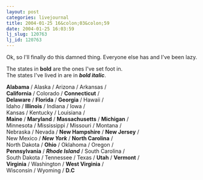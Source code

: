 ```yaml
---
layout: post
categories: livejournal
title: 2004-01-25 16&colon;03&colon;59
date: 2004-01-25 16:03:59
lj_slug: 120763
lj_id: 120763
---
```

Ok, so I'll finally do this damned thing. Everyone else has and I've been lazy.  



The states in **bold** are the ones I've set foot in.  
The states I've lived in are in _**bold italic**_.



**Alabama** / Alaska / Arizona / Arkansas /   
**California** / Colorado / **Connecticut** /   
**Delaware** / **Florida** / **Georgia** / Hawaii /   
Idaho / **Illinois** / Indiana / Iowa /   
Kansas / Kentucky / Louisiana /   
**Maine** / **Maryland** / **Massachusetts** / **Michigan** /   
Minnesota / Mississippi / Missouri / Montana /   
Nebraska / Nevada / **New Hampshire** / **New Jersey** /   
New Mexico / **_New York_** / **North Carolina** /   
North Dakota / **Ohio** / Oklahoma / Oregon /   
**Pennsylvania** / _**Rhode Island**_ / South Carolina /   
South Dakota / Tennessee / Texas / **Utah** / **Vermont** /   
**Virginia** / Washington / **West Virginia** /   
Wisconsin / Wyoming / **D.C**
